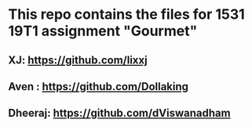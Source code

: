 # This repo contains the files for 1531 19T1 assignment "Gourmet"

## XJ: https://github.com/lixxj
## Aven : https://github.com/Dollaking
## Dheeraj: https://github.com/dViswanadham
